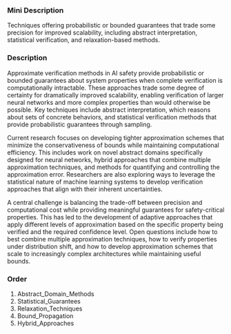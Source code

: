 ### Mini Description

Techniques offering probabilistic or bounded guarantees that trade some precision for improved scalability, including abstract interpretation, statistical verification, and relaxation-based methods.

### Description

Approximate verification methods in AI safety provide probabilistic or bounded guarantees about system properties when complete verification is computationally intractable. These approaches trade some degree of certainty for dramatically improved scalability, enabling verification of larger neural networks and more complex properties than would otherwise be possible. Key techniques include abstract interpretation, which reasons about sets of concrete behaviors, and statistical verification methods that provide probabilistic guarantees through sampling.

Current research focuses on developing tighter approximation schemes that minimize the conservativeness of bounds while maintaining computational efficiency. This includes work on novel abstract domains specifically designed for neural networks, hybrid approaches that combine multiple approximation techniques, and methods for quantifying and controlling the approximation error. Researchers are also exploring ways to leverage the statistical nature of machine learning systems to develop verification approaches that align with their inherent uncertainties.

A central challenge is balancing the trade-off between precision and computational cost while providing meaningful guarantees for safety-critical properties. This has led to the development of adaptive approaches that apply different levels of approximation based on the specific property being verified and the required confidence level. Open questions include how to best combine multiple approximation techniques, how to verify properties under distribution shift, and how to develop approximation schemes that scale to increasingly complex architectures while maintaining useful bounds.

### Order

1. Abstract_Domain_Methods
2. Statistical_Guarantees
3. Relaxation_Techniques
4. Bound_Propagation
5. Hybrid_Approaches
